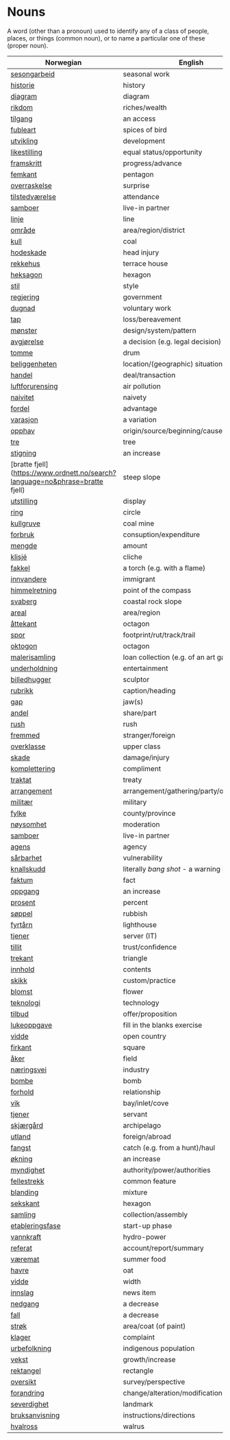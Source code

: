# Nouns

A word (other than a pronoun) used to identify any of a class of people, places, or things (common noun), or to name a particular one of these (proper noun).

| Norwegian | English | Gender |
| --- | --- | --- |
| [sesongarbeid](https://www.ordnett.no/search?language=no&phrase=sesongarbeid) | seasonal work | i |
| [historie](https://www.ordnett.no/search?language=no&phrase=historie) | history | m/f |
| [diagram](https://www.ordnett.no/search?language=no&phrase=diagram) | diagram | i |
| [rikdom](https://www.ordnett.no/search?language=no&phrase=rikdom) | riches/wealth | m |
| [tilgang](https://www.ordnett.no/search?language=no&phrase=tilgang) | an access | i |
| [fubleart](https://www.ordnett.no/search?language=no&phrase=fubleart) | spices of bird | m/f |
| [utvikling](https://www.ordnett.no/search?language=no&phrase=utvikling) | development | m |
| [likestilling](https://www.ordnett.no/search?language=no&phrase=likestilling) | equal status/opportunity | m |
| [framskritt](https://www.ordnett.no/search?language=no&phrase=framskritt) | progress/advance | i |
| [femkant](https://www.ordnett.no/search?language=no&phrase=femkant) | pentagon | m |
| [overraskelse](https://www.ordnett.no/search?language=no&phrase=overraskelse) | surprise | m |
| [tilstedværelse](https://www.ordnett.no/search?language=no&phrase=tilstedværelse) | attendance | i |
| [samboer](https://www.ordnett.no/search?language=no&phrase=samboer) | live-in partner | m |
| [linje](https://www.ordnett.no/search?language=no&phrase=linje) | line | m |
| [område](https://www.ordnett.no/search?language=no&phrase=område) | area/region/district | i |
| [kull](https://www.ordnett.no/search?language=no&phrase=kull) | coal | i |
| [hodeskade](https://www.ordnett.no/search?language=no&phrase=hodeskade) | head injury | m |
| [rekkehus](https://www.ordnett.no/search?language=no&phrase=rekkehus) | terrace house | i |
| [heksagon](https://www.ordnett.no/search?language=no&phrase=heksagon) | hexagon | m |
| [stil](https://www.ordnett.no/search?language=no&phrase=stil) | style | m |
| [regjering](https://www.ordnett.no/search?language=no&phrase=regjering) | government | m |
| [dugnad](https://www.ordnett.no/search?language=no&phrase=dugnad) | voluntary work | m |
| [tap](https://www.ordnett.no/search?language=no&phrase=tap) | loss/bereavement | i |
| [mønster](https://www.ordnett.no/search?language=no&phrase=mønster) | design/system/pattern | i |
| [avgjørelse](https://www.ordnett.no/search?language=no&phrase=avgjørelse) | a decision (e.g. legal decision) | m |
| [tomme](https://www.ordnett.no/search?language=no&phrase=tomme) | drum | m |
| [beliggenheten](https://www.ordnett.no/search?language=no&phrase=beliggenheten) | location/(geographic) situation | m/f |
| [handel](https://www.ordnett.no/search?language=no&phrase=handel) | deal/transaction | m |
| [luftforurensing](https://www.ordnett.no/search?language=no&phrase=luftforurensing) | air pollution | m |
| [naivitet](https://www.ordnett.no/search?language=no&phrase=naivitet) | naivety | m |
| [fordel](https://www.ordnett.no/search?language=no&phrase=fordel) | advantage | m |
| [varasjon](https://www.ordnett.no/search?language=no&phrase=varasjon) | a variation | m |
| [opphav](https://www.ordnett.no/search?language=no&phrase=opphav) | origin/source/beginning/cause | i |
| [tre](https://www.ordnett.no/search?language=no&phrase=tre) | tree | i |
| [stigning](https://www.ordnett.no/search?language=no&phrase=stigning) | an increase | m |
| [bratte fjell](https://www.ordnett.no/search?language=no&phrase=bratte fjell) | steep slope | m |
| [utstilling](https://www.ordnett.no/search?language=no&phrase=utstilling) | display | m |
| [ring](https://www.ordnett.no/search?language=no&phrase=ring) | circle | m |
| [kullgruve](https://www.ordnett.no/search?language=no&phrase=kullgruve) | coal mine | m |
| [forbruk](https://www.ordnett.no/search?language=no&phrase=forbruk) | consuption/expenditure | i |
| [mengde](https://www.ordnett.no/search?language=no&phrase=mengde) | amount | m |
| [klisjé](https://www.ordnett.no/search?language=no&phrase=klisjé) | cliche | m |
| [fakkel](https://www.ordnett.no/search?language=no&phrase=fakkel) | a torch (e.g. with a flame) | m |
| [innvandere](https://www.ordnett.no/search?language=no&phrase=innvandere) | immigrant | m |
| [himmelretning](https://www.ordnett.no/search?language=no&phrase=himmelretning) | point of the compass | m |
| [svaberg](https://www.ordnett.no/search?language=no&phrase=svaberg) | coastal rock slope | i |
| [areal](https://www.ordnett.no/search?language=no&phrase=areal) | area/region | i |
| [åttekant](https://www.ordnett.no/search?language=no&phrase=åttekant) | octagon | m |
| [spor](https://www.ordnett.no/search?language=no&phrase=spor) | footprint/rut/track/trail | i |
| [oktogon](https://www.ordnett.no/search?language=no&phrase=oktogon) | octagon | m |
| [malerisamling](https://www.ordnett.no/search?language=no&phrase=malerisamling) | loan collection (e.g. of an art gallery) | m |
| [underholdning](https://www.ordnett.no/search?language=no&phrase=underholdning) | entertainment | m |
| [billedhugger](https://www.ordnett.no/search?language=no&phrase=billedhugger) | sculptor | m |
| [rubrikk](https://www.ordnett.no/search?language=no&phrase=rubrikk) | caption/heading | m |
| [gap](https://www.ordnett.no/search?language=no&phrase=gap) | jaw(s) | m |
| [andel](https://www.ordnett.no/search?language=no&phrase=andel) | share/part | m |
| [rush](https://www.ordnett.no/search?language=no&phrase=rush) | rush | i |
| [fremmed](https://www.ordnett.no/search?language=no&phrase=fremmed) | stranger/foreign | m |
| [overklasse](https://www.ordnett.no/search?language=no&phrase=overklasse) | upper class | m |
| [skade](https://www.ordnett.no/search?language=no&phrase=skade) | damage/injury | m |
| [komplettering](https://www.ordnett.no/search?language=no&phrase=komplettering) | compliment | m |
| [traktat](https://www.ordnett.no/search?language=no&phrase=traktat) | treaty | m |
| [arrangement](https://www.ordnett.no/search?language=no&phrase=arrangement) | arrangement/gathering/party/organisation | i |
| [militær](https://www.ordnett.no/search?language=no&phrase=militær) | military | m |
| [fylke](https://www.ordnett.no/search?language=no&phrase=fylke) | county/province | i |
| [nøysomhet](https://www.ordnett.no/search?language=no&phrase=nøysomhet) | moderation | m |
| [samboer](https://www.ordnett.no/search?language=no&phrase=samboer) | live-in partner | m |
| [agens](https://www.ordnett.no/search?language=no&phrase=agens) | agency | m |
| [sårbarhet](https://www.ordnett.no/search?language=no&phrase=sårbarhet) | vulnerability | m |
| [knallskudd](https://www.ordnett.no/search?language=no&phrase=knallskudd) | literally _bang shot_ - a warning shot gun | i |
| [faktum](https://www.ordnett.no/search?language=no&phrase=faktum) | fact | i |
| [oppgang](https://www.ordnett.no/search?language=no&phrase=oppgang) | an increase | m |
| [prosent](https://www.ordnett.no/search?language=no&phrase=prosent) | percent | m |
| [søppel](https://www.ordnett.no/search?language=no&phrase=søppel) | rubbish | i |
| [fyrtårn](https://www.ordnett.no/search?language=no&phrase=fyrtårn) | lighthouse | i |
| [tjener](https://www.ordnett.no/search?language=no&phrase=tjener) | server (IT) | m |
| [tillit](https://www.ordnett.no/search?language=no&phrase=tillit) | trust/confidence | m |
| [trekant](https://www.ordnett.no/search?language=no&phrase=trekant) | triangle | m |
| [innhold](https://www.ordnett.no/search?language=no&phrase=innhold) | contents | i |
| [skikk](https://www.ordnett.no/search?language=no&phrase=skikk) | custom/practice | m |
| [blomst](https://www.ordnett.no/search?language=no&phrase=blomst) | flower | m |
| [teknologi](https://www.ordnett.no/search?language=no&phrase=teknologi) | technology | m |
| [tilbud](https://www.ordnett.no/search?language=no&phrase=tilbud) | offer/proposition | i |
| [lukeoppgave](https://www.ordnett.no/search?language=no&phrase=lukeoppgave) | fill in the blanks exercise | m |
| [vidde](https://www.ordnett.no/search?language=no&phrase=vidde) | open country | m |
| [firkant](https://www.ordnett.no/search?language=no&phrase=firkant) | square | m |
| [åker](https://www.ordnett.no/search?language=no&phrase=åker) | field | m |
| [næringsvei](https://www.ordnett.no/search?language=no&phrase=næringsvei) | industry | m |
| [bombe](https://www.ordnett.no/search?language=no&phrase=bombe) | bomb | m |
| [forhold](https://www.ordnett.no/search?language=no&phrase=forhold) | relationship | i |
| [vik](https://www.ordnett.no/search?language=no&phrase=vik) | bay/inlet/cove | m |
| [tjener](https://www.ordnett.no/search?language=no&phrase=tjener) | servant | m |
| [skjærgård](https://www.ordnett.no/search?language=no&phrase=skjærgård) | archipelago | m |
| [utland](https://www.ordnett.no/search?language=no&phrase=utland) | foreign/abroad | m |
| [fangst](https://www.ordnett.no/search?language=no&phrase=fangst) | catch (e.g. from a hunt)/haul | m |
| [økning](https://www.ordnett.no/search?language=no&phrase=økning) | an increase | m |
| [myndighet](https://www.ordnett.no/search?language=no&phrase=myndighet) | authority/power/authorities | m |
| [fellestrekk](https://www.ordnett.no/search?language=no&phrase=fellestrekk) | common feature | i |
| [blanding](https://www.ordnett.no/search?language=no&phrase=blanding) | mixture | m |
| [sekskant](https://www.ordnett.no/search?language=no&phrase=sekskant) | hexagon | m |
| [samling](https://www.ordnett.no/search?language=no&phrase=samling) | collection/assembly | m |
| [etableringsfase](https://www.ordnett.no/search?language=no&phrase=etableringsfase) | start-up phase | m |
| [vannkraft](https://www.ordnett.no/search?language=no&phrase=vannkraft) | hydro-power | m |
| [referat](https://www.ordnett.no/search?language=no&phrase=referat) | account/report/summary | i |
| [væremat](https://www.ordnett.no/search?language=no&phrase=væremat) | summer food | m |
| [havre](https://www.ordnett.no/search?language=no&phrase=havre) | oat | m |
| [vidde](https://www.ordnett.no/search?language=no&phrase=vidde) | width | m/f |
| [innslag](https://www.ordnett.no/search?language=no&phrase=innslag) | news item | i |
| [nedgang](https://www.ordnett.no/search?language=no&phrase=nedgang) | a decrease | m |
| [fall](https://www.ordnett.no/search?language=no&phrase=fall) | a decrease | i |
| [strøk](https://www.ordnett.no/search?language=no&phrase=strøk) | area/coat (of paint) | i |
| [klager](https://www.ordnett.no/search?language=no&phrase=klager) | complaint | m |
| [urbefolkning](https://www.ordnett.no/search?language=no&phrase=urbefolkning) | indigenous population | m |
| [vekst](https://www.ordnett.no/search?language=no&phrase=vekst) | growth/increase | m |
| [rektangel](https://www.ordnett.no/search?language=no&phrase=rektangel) | rectangle | i |
| [oversikt](https://www.ordnett.no/search?language=no&phrase=oversikt) | survey/perspective | m |
| [forandring](https://www.ordnett.no/search?language=no&phrase=forandring) | change/alteration/modification | m |
| [severdighet](https://www.ordnett.no/search?language=no&phrase=severdighet) | landmark | m |
| [bruksanvisning](https://www.ordnett.no/search?language=no&phrase=bruksanvisning) | instructions/directions | m |
| [hvalross](https://www.ordnett.no/search?language=no&phrase=hvalross) | walrus | m |

